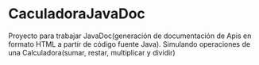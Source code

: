 # CaculadoraJavaDoc
Proyecto para trabajar JavaDoc(generación de documentación de Apis en formato HTML a partir de código fuente Java). Simulando operaciones de una Calculadora(sumar, restar, multiplicar y dividir)
